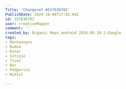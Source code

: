 ```yaml
---
Title: 'Changeset #157636782'
PublishDate: 2024-10-08T17:01:04Z
id: 157636782
user: creativeMapper
comment: ''
created_by: Organic Maps android 2024.09.19-2-Google
tags:
- Montenegro
- Budva
- Kotor
- Cetinje
- Tivat
- Bar
- Podgorica
- Nikšić

---
```

